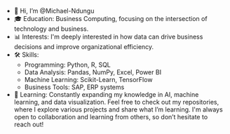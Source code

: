 - 👋 Hi, I’m @Michael-Ndungu
- 🎓 Education: Business Computing, focusing on the intersection of technology and business.
- 📊 Interests: I'm deeply interested in how data can drive business decisions and improve organizational efficiency.
- 🛠️ Skills:
  - Programming: Python, R, SQL
  - Data Analysis: Pandas, NumPy, Excel, Power BI
  - Machine Learning: Scikit-Learn, TensorFlow
  - Business Tools: SAP, ERP systems
- 🌱 Learning: Constantly expanding my knowledge in AI, machine learning, and data visualization.
Feel free to check out my repositories, where I explore various projects and share what I’m learning. I'm always open to collaboration and learning from others, so don’t hesitate to reach out!
